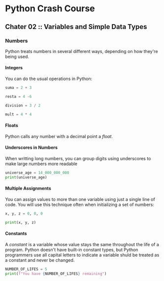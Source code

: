 # Python Crash Course
## Chater 02 :: Variables and Simple Data Types

### Numbers
Python treats numbers in several different ways, depending on how they're being used.

#### Integers
You can do the usual operations in Python:

```python {cmd}
suma = 2 + 3

resta = 4 -6

division = 3 / 2

mult = 4 * 4
```

#### Floats
Python calls any number with a decimal point a *float*.

#### Underscores in Numbers
When writting long numbers, you can group digits using underscores to make large numbers more readable

```python {cmd}
universe_age = 14_000_000_000
print(universe_age)
```

#### Multiple Assignments
You can assign values to more than one variable using just a single line of code. You will use this technique often when initializing a set of numbers:

```python {cmd}
x, y, z = 0, 0, 0

print(x, y, z)
```

#### Constants
A *constant* is a variable whose value stays the same throughout the life of a program. Python doesn't have built-in constant types, but Python programmers use all capital letters to indicate a variable shuld be treated as a constant and never be changed.

```python {cmd}
NUMBER_OF_LIFES = 5
print(f"You have {NUMBER_OF_LIFES} remaining")
```
